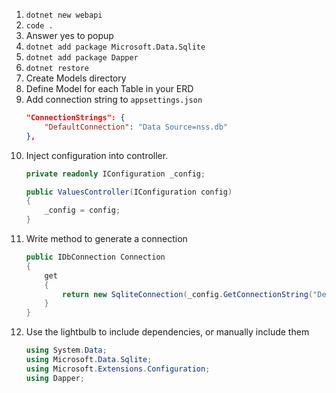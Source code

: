 1. `dotnet new webapi`
1. `code .`
1. Answer yes to popup
1. `dotnet add package Microsoft.Data.Sqlite`
1. `dotnet add package Dapper`
1. `dotnet restore`
1. Create Models directory
1. Define Model for each Table in your ERD
1. Add connection string to `appsettings.json`
    ```json
    "ConnectionStrings": {
        "DefaultConnection": "Data Source=nss.db"
    },
    ```
1. Inject configuration into controller.
    ```cs
    private readonly IConfiguration _config;

    public ValuesController(IConfiguration config)
    {
        _config = config;
    }
    ```
1. Write method to generate a connection
    ```cs
    public IDbConnection Connection
    {
        get
        {
            return new SqliteConnection(_config.GetConnectionString("DefaultConnection"));
        }
    }
    ```
1. Use the lightbulb to include dependencies, or manually include them
    ```cs
    using System.Data;
    using Microsoft.Data.Sqlite;
    using Microsoft.Extensions.Configuration;
    using Dapper;
    ```
